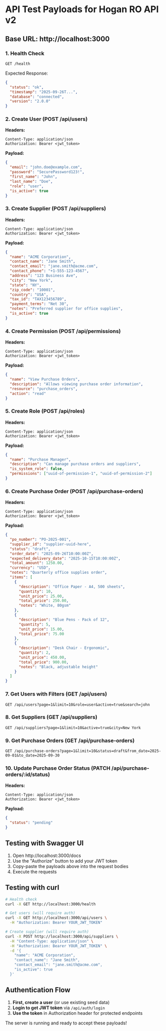 # API Test Payloads for Hogan RO API v2

## Base URL: http://localhost:3000

### 1. Health Check
```http
GET /health
```

Expected Response:
```json
{
  "status": "ok",
  "timestamp": "2025-09-26T...",
  "database": "connected",
  "version": "2.0.0"
}
```

### 2. Create User (POST /api/users)
**Headers:**
```
Content-Type: application/json
Authorization: Bearer <jwt_token>
```

**Payload:**
```json
{
  "email": "john.doe@example.com",
  "password": "SecurePassword123!",
  "first_name": "John",
  "last_name": "Doe",
  "role": "user",
  "is_active": true
}
```

### 3. Create Supplier (POST /api/suppliers)
**Headers:**
```
Content-Type: application/json
Authorization: Bearer <jwt_token>
```

**Payload:**
```json
{
  "name": "ACME Corporation",
  "contact_name": "Jane Smith", 
  "contact_email": "jane.smith@acme.com",
  "contact_phone": "+1-555-123-4567",
  "address": "123 Business Ave",
  "city": "New York",
  "state": "NY",
  "zip_code": "10001",
  "country": "USA",
  "tax_id": "TAX123456789",
  "payment_terms": "Net 30",
  "notes": "Preferred supplier for office supplies",
  "is_active": true
}
```

### 4. Create Permission (POST /api/permissions)
**Headers:**
```
Content-Type: application/json
Authorization: Bearer <jwt_token>
```

**Payload:**
```json
{
  "name": "View Purchase Orders",
  "description": "Allows viewing purchase order information", 
  "resource": "purchase_orders",
  "action": "read"
}
```

### 5. Create Role (POST /api/roles)
**Headers:**
```
Content-Type: application/json
Authorization: Bearer <jwt_token>
```

**Payload:**
```json
{
  "name": "Purchase Manager",
  "description": "Can manage purchase orders and suppliers",
  "is_system_role": false,
  "permissions": ["uuid-of-permission-1", "uuid-of-permission-2"]
}
```

### 6. Create Purchase Order (POST /api/purchase-orders)
**Headers:**
```
Content-Type: application/json
Authorization: Bearer <jwt_token>
```

**Payload:**
```json
{
  "po_number": "PO-2025-001",
  "supplier_id": "supplier-uuid-here",
  "status": "draft",
  "order_date": "2025-09-26T10:00:00Z",
  "expected_delivery_date": "2025-10-15T10:00:00Z", 
  "total_amount": 1250.00,
  "currency": "USD",
  "notes": "Quarterly office supplies order",
  "items": [
    {
      "description": "Office Paper - A4, 500 sheets",
      "quantity": 10,
      "unit_price": 25.00,
      "total_price": 250.00,
      "notes": "White, 80gsm"
    },
    {
      "description": "Blue Pens - Pack of 12", 
      "quantity": 5,
      "unit_price": 15.00,
      "total_price": 75.00
    },
    {
      "description": "Desk Chair - Ergonomic",
      "quantity": 2,
      "unit_price": 450.00,
      "total_price": 900.00,
      "notes": "Black, adjustable height"
    }
  ]
}
```

### 7. Get Users with Filters (GET /api/users)
```http
GET /api/users?page=1&limit=10&role=user&active=true&search=john
```

### 8. Get Suppliers (GET /api/suppliers)
```http
GET /api/suppliers?page=1&limit=10&active=true&city=New York
```

### 9. Get Purchase Orders (GET /api/purchase-orders)
```http
GET /api/purchase-orders?page=1&limit=10&status=draft&from_date=2025-09-01&to_date=2025-09-30
```

### 10. Update Purchase Order Status (PATCH /api/purchase-orders/:id/status)
**Headers:**
```
Content-Type: application/json
Authorization: Bearer <jwt_token>
```

**Payload:**
```json
{
  "status": "pending"
}
```

## Testing with Swagger UI

1. Open http://localhost:3000/docs
2. Use the "Authorize" button to add your JWT token
3. Copy-paste the payloads above into the request bodies
4. Execute the requests

## Testing with curl

```bash
# Health check
curl -X GET http://localhost:3000/health

# Get users (will require auth)
curl -X GET http://localhost:3000/api/users \
  -H "Authorization: Bearer YOUR_JWT_TOKEN"

# Create supplier (will require auth)  
curl -X POST http://localhost:3000/api/suppliers \
  -H "Content-Type: application/json" \
  -H "Authorization: Bearer YOUR_JWT_TOKEN" \
  -d '{
    "name": "ACME Corporation",
    "contact_name": "Jane Smith",
    "contact_email": "jane.smith@acme.com",
    "is_active": true
  }'
```

## Authentication Flow

1. **First, create a user** (or use existing seed data)
2. **Login to get JWT token** via `/api/auth/login`
3. **Use the token** in Authorization header for protected endpoints

The server is running and ready to accept these payloads!